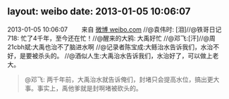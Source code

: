layout: weibo
date: 2013-01-05 10:06:07
---
2013-01-05 10:06:07  &nbsp;&nbsp;&nbsp;&nbsp;&nbsp;&nbsp; 来自 <a href="http://weibo.com/" rel="nofollow">微博 weibo.com</a>
//@袁伟时: [泪]//@铁哥日记718: 忙了4千年，至今还在忙！//@醒来的大鸦: 大禹好忙 //@邓飞:[汗]//@周21cbh斌:大禹也治不了脑进水啊 //@记录者陈宝成:大鲧治水告诉我们，水治不好，是要被杀头的。 //@酒似人生:大禹治水告诉我们，水治好了，可以做上老大。
>  @邓飞: 两千年前，大禹治水就告诉俺们，封堵只会提高水位，搞出更大事。事实上，禹他爹就是封啊堵被砍头的。 ​​​
